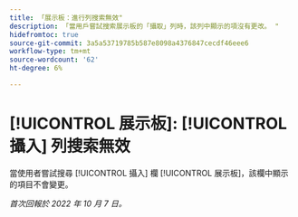 ```yaml
---
title: 「展示板：進行列搜索無效"
description: 「當用戶嘗試搜索展示板的「攝取」列時，該列中顯示的項沒有更改。 "
hidefromtoc: true
source-git-commit: 3a5a53719785b587e8098a4376847cecdf46eee6
workflow-type: tm+mt
source-wordcount: '62'
ht-degree: 6%

---
```



# [!UICONTROL 展示板]: [!UICONTROL 攝入] 列搜索無效

當使用者嘗試搜尋 [!UICONTROL 攝入] 欄 [!UICONTROL 展示板]，該欄中顯示的項目不會變更。

_首次回報於 2022 年 10 月 7 日。_

